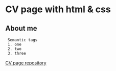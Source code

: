 # CV page with html & css

## About me

```
 Semantic tags
 1. one
 2. two
 3. three
```

<!-- ![image]() -->

[CV page repository](https://sneakershopkz.github.io/cv_page_alibi_/)

